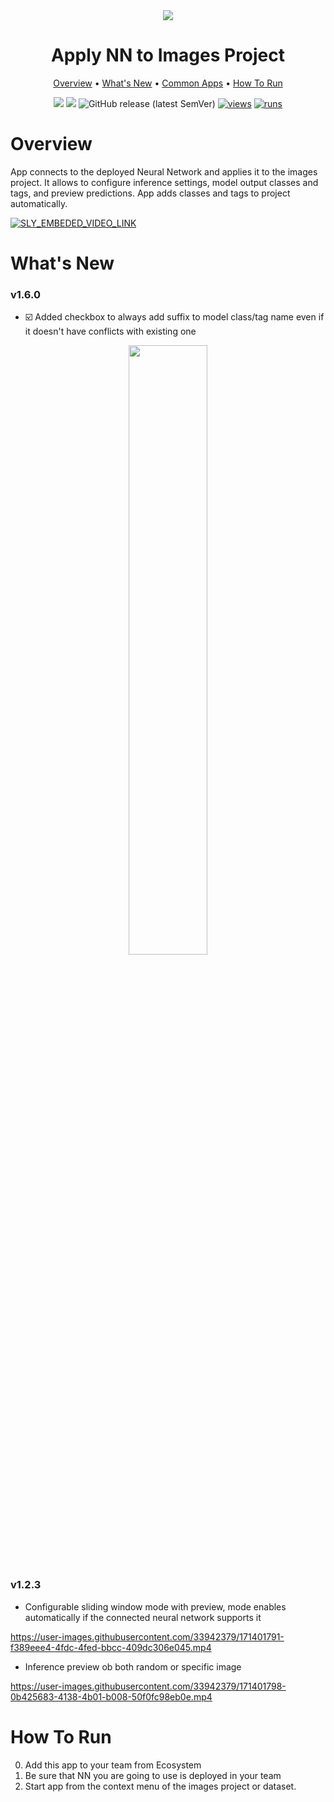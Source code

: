 <div align="center" markdown>
<img src="https://user-images.githubusercontent.com/106374579/187227957-ea4fd452-35ef-4969-9e55-cd7a5a4873ee.png"/>


# Apply NN to Images Project


<p align="center">
  <a href="#Overview">Overview</a> •
  <a href="#whats-new">What's New</a> •
  <a href="#common-apps">Common Apps</a> •
  <a href="#How-To-Run">How To Run</a>
</p>

[![](https://img.shields.io/badge/supervisely-ecosystem-brightgreen)](https://ecosystem.supervise.ly/apps/supervisely-ecosystem/nn-image-labeling/project_dataset)
[![](https://img.shields.io/badge/slack-chat-green.svg?logo=slack)](https://supervise.ly/slack)
![GitHub release (latest SemVer)](https://img.shields.io/github/v/release/supervisely-ecosystem/nn-image-labeling)
[![views](https://app.supervise.ly/img/badges/views/supervisely-ecosystem/nn-image-labeling/project_dataset.png)](https://supervise.ly)
[![runs](https://app.supervise.ly/img/badges/runs/supervisely-ecosystem/nn-image-labeling/project_dataset.png)](https://supervise.ly)

</div>

# Overview

App connects to the deployed Neural Network and applies it to the images project. It allows to configure inference settings, model output classes and tags, and preview predictions. App adds classes and tags to project automatically.

<a data-key="sly-embeded-video-link" href="https://youtu.be/DUQgr_SLVR4" data-video-code="DUQgr_SLVR4">
    <img src="https://i.imgur.com/Edy7B1H.png" alt="SLY_EMBEDED_VIDEO_LINK"  style="max-width:50%;">
</a>


# What's New

### v1.6.0

- ☑️ Added checkbox to always add suffix to model class/tag name even if it doesn't have conflicts with existing one

<div align="center" markdown>
  <img src="https://user-images.githubusercontent.com/48913536/235165358-8683c97d-05fb-437a-a386-09eff3e1203a.png" width="50%">
</div>

### v1.2.3

- Configurable sliding window mode with preview, mode enables automatically if the connected neural network supports it

https://user-images.githubusercontent.com/33942379/171401791-f389eee4-4fdc-4fed-bbcc-409dc306e045.mp4


- Inference preview ob both random or specific image

https://user-images.githubusercontent.com/33942379/171401798-0b425683-4138-4b01-b008-50f0fc98eb0e.mp4


# How To Run

0. Add this app to your team from Ecosystem
1. Be sure that NN you are going to use is deployed in your team
2. Start app from the context menu of the images project or dataset. 

